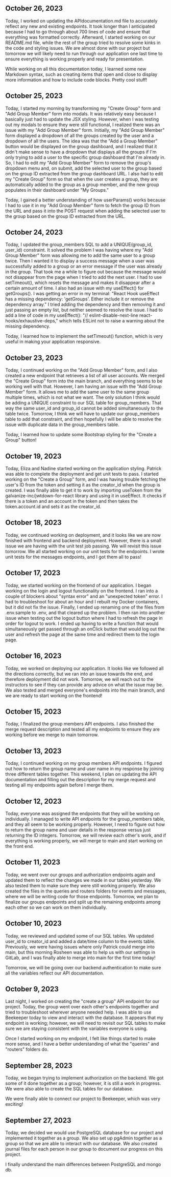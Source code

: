 ## October 26, 2023
Today, I worked on updating the APIdocumentation.md file to accurately reflect any new and existing endpoints. It took longer than I anticipated because I had to go through about 700 lines of code and ensure that everything was formatted correctly. Afterward, I started working on our README.md file, while the rest of the group tried to resolve some kinks in the code and styling issues. We are almost done with our project but tomorrow we will likely need to run through our application one last time to ensure everything is working properly and ready for presentation.

While working on all this documentation today, I learned some new Markdown syntax, such as creating items that open and close to display more information and how to include code blocks. Pretty cool stuff!

## October 25, 2023
Today, I started my morning by transforming my "Create Group" form and "Add Group Member" form into modals. It was relatively easy because I basically just had to update the JSX styling. However, when I was testing out my modals to ensure they were still functional, I realized there was an issue with my "Add Group Member" form. Initially, my "Add Group Member" form displayed a dropdown of all the groups created by the user and a dropdown of all the users. The idea was that the "Add a Group Member" button would be displayed on the group dashboard, and I realized that it didn't make sense to have a dropdown that displays all the groups if I'm only trying to add a user to the specific group dashboard that I'm already in. So, I had to edit my "Add Group Member" form to remove the group's dropdown menu and, on submit, add the selected user to the group based on the group ID extracted from the group dashboard URL. I also had to edit my "Create Group" form so that when the user creates a group, they are automatically added to the group as a group member, and the new group populates in their dashboard under "My Groups."

Today, I gained a better understanding of how userParams() works because I had to use it in my "Add Group Member" form to fetch the group ID from the URL and pass it into the POST request when adding the selected user to the group based on the group ID extracted from the URL.

## October 24, 2023
Today, I updated the group_members SQL to add a UNIQUE(group_id, user_id) constraint. It solved the problem I was having where my "Add Group Member" form was allowing me to add the same user to a group twice. Then I wanted it to display a success message when a user was successfully added to a group or an error message if the user was already in the group. That took me a while to figure out because the message would not disappear from the page when I tried to add the next user. I had to use setTimeout(), which resets the message and makes it disappear after a certain amount of time. I also had an issue with my useEffect() for getGroups(). I was getting an error in my terminal: "React Hook useEffect has a missing dependency: 'getGroups'. Either include it or remove the dependency array." I tried adding the dependency and then removing it and just passing an empty list, but neither seemed to resolve the issue. I had to add a line of code in my useEffect(): "// eslint-disable-next-line react-hooks/exhaustive-deps," which tells ESLint not to raise a warning about the missing dependency.

Today, I learned how to implement the setTimeout() function, which is very useful in making your application responsive.

## October 23, 2023
Today, I continued working on the "Add Group Member" form, and I also created a new endpoint that retrieves a list of all user accounts. We merged the "Create Group" form into the main branch, and everything seems to be working well with that. However, I am having an issue with the "Add Group Member" form. It allows me to add the same user to the same group multiple times, which is not what we want. The only solution I think would be adding a UNIQUE constraint to our SQL table for group_members. That way the same user_id and group_id cannot be added simultaneously to the table twice. Tomorrow, I think we will have to update our group_members table to add that constraint, and then hopefully I will be able to resolve the issue with duplicate data in the group_members table.

Today, I learned how to update some Bootstrap styling for the "Create a Group" button!

## October 19, 2023
Today, Eliza and Nadine started working on the application styling. Patrick was able to complete the deployment and get unit tests to pass. I started working on the "Create a Group" form, and I was having trouble fetching the user's ID from the token and setting it as the creator_id when the group is created. I was finally able to get it to work by importing useToken from the galvanize-inc/jwtdown-for-react library and using it in useEffect. It checks if there is a token and an account in the token and then takes the token.account.id and sets it as the creator_id.

## October 18, 2023
Today, we continued working on deployment, and it looks like we are now finished with frontend and backend deployment. However, there is a small issue we are having with the unit test job passing. We will revisit this issue tomorrow. We all started working on our unit tests for the endpoints. I wrote unit tests for the messages endpoints, and I got them all to pass!

## October 17, 2023
Today, we started working on the frontend of our application. I began working on the login and logout functionality on the frontend. I ran into a couple of blockers about "syntax error" and an "unexpected token" error. I had to troubleshoot for about an hour and I rebuilt my Docker containers, but it did not fix the issue. Finally, I ended up renaming one of the files from .env.sample to .env, and that cleared up the problem. I then ran into another issue when testing out the logout button where I had to refresh the page in order for logout to work. I ended up having to write a function that would simultaneously get passed through an onClick button that would log out the user and refresh the page at the same time and redirect them to the login page.

## October 16, 2023
Today, we worked on deploying our application. It looks like we followed all the directions correctly, but we ran into an issue towards the end, and therefore deployment did not work. Tomorrow, we will reach out to the instructors to see if they can provide any advice on what the issue may be. We also tested and merged everyone's endpoints into the main branch, and we are ready to start working on the frontend!

## October 15, 2023
Today, I finalized the group members API endpoints. I also finished the merge request description and tested all my endpoints to ensure they are working before we merge to main tomorrow.

## October 13, 2023
Today, I continued working on my group members API endpoints. I figured out how to return the group name and user name in my response by joining three different tables together. This weekend, I plan on updating the API documentation and filling out the description for my merge request and testing all my endpoints again before I merge them.

## October 12, 2023
Today, everyone was assigned the endpoints that they will be working on individually. I managed to write API endpoints for the group_members table, and they all seem to be working properly. However, I need to figure out how to return the group name and user details in the response versus just returning the ID integers. Tomorrow, we will review each other's work, and if everything is working properly, we will merge to main and start working on the front end.

## October 11, 2023
Today, we went over our groups and authorization endpoints again and updated them to reflect the changes we made in our tables yesterday. We also tested them to make sure they were still working properly. We also created the files in the queries and routers folders for events and messages, where we will be writing code for those endpoints. Tomorrow, we plan to finalize our groups endpoints and split up the remaining endpoints among each other so we can work on them individually.

## October 10, 2023
Today, we reviewed and updated some of our SQL tables. We updated user_id to creator_id and added a date/time column to the events table. Previously, we were having issues where only Patrick could merge into main, but this morning Rosheen was able to help us with our settings in GitLab, and I was finally able to merge into main for the first time today!

Tomorrow, we will be going over our backend authentication to make sure all the variables reflect our API documentation.

## October 9, 2023
Last night, I worked on creating the "create a group" API endpoint for our project. Today, the group went over each other's endpoints together and tried to troubleshoot wherever anyone needed help. I was able to use Beekeeper today to view and interact with the database. It appears that my endpoint is working; however, we will need to revisit our SQL tables to make sure we are staying consistent with the variables everyone is using.

Once I started working on my endpoint, I felt like things started to make more sense, and I have a better understanding of what the "queries" and "routers" folders do.

## September 28, 2023
Today, we began trying to implement authorization on the backend. We got some of it done together as a group; however, it is still a work in progress. We were also able to create the SQL tables for our database.

We were finally able to connect our project to Beekeeper, which was very exciting!

## September 27, 2023
Today, we decided we would use PostgreSQL database for our project and implemented it together as a group. We also set up pgAdmin together as a group so that we are able to interact with our database. We also created journal files for each person in our group to document our progress on this project.

I finally understand the main differences between PostgreSQL and mongo db.
